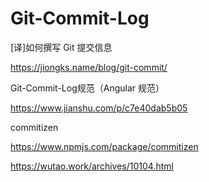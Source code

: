 # Git-Commit-Log



[译\]如何撰写 Git 提交信息

https://jiongks.name/blog/git-commit/



Git-Commit-Log规范（Angular 规范）

https://www.jianshu.com/p/c7e40dab5b05



commitizen

https://www.npmjs.com/package/commitizen



https://wutao.work/archives/10104.html



